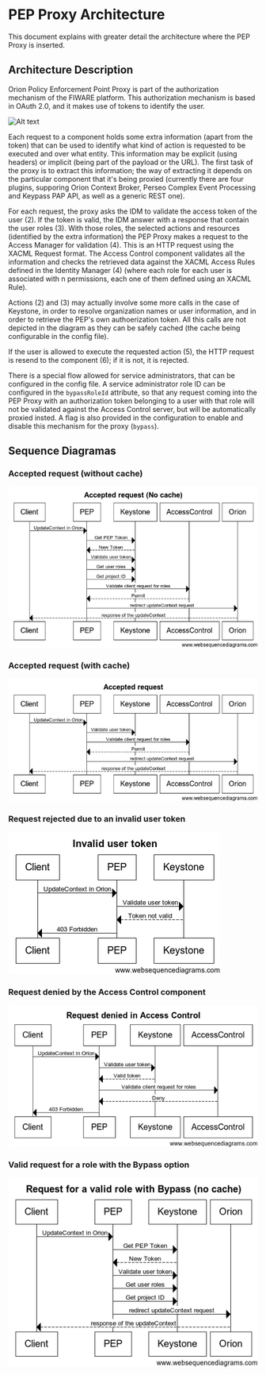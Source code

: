 # PEP Proxy Architecture

This document explains with greater detail the architecture where the PEP Proxy is inserted.

## <a name="architecture"/> Architecture Description
Orion Policy Enforcement Point Proxy is part of the authorization mechanism of the FIWARE platform. This authorization mechanism is based in OAuth 2.0, and it makes use of tokens to identify the user.

![Alt text](https://raw.githubusercontent.com/telefonicaid/fiware-orion-pep/develop/img/arquitecture.png "Authorization Architecture")

Each request to a component holds some extra information (apart from the token) that can be used to identify what kind of action is requested to be executed and over what entity. This information may be explicit (using headers) or implicit (being part of the payload or the URL). The first task of the proxy is to extract this information; the way of extracting it depends on the particular component that it's being proxied (currently there are four plugins, supporing Orion Context Broker, Perseo Complex Event Processing and Keypass PAP API, as well as a generic REST one).

For each request, the proxy asks the IDM to validate the access token of the user (2). If the token is valid, the IDM answer with a response that contain the user roles (3). With those roles, the selected actions and resources (identified by the extra information) the PEP Proxy makes a request to the Access Manager for validation (4). This is an HTTP request using the XACML Request format. The Access Control component validates all the information and checks the retrieved data against the XACML Access Rules defined in the Identity Manager (4) (where each role for each user is associated with n permissions, each one of them defined using an XACML Rule).

Actions (2) and (3) may actually involve some more calls in the case of Keystone, in order to resolve organization names or user information, and in order to retrieve the PEP's own authoerization token. All this calls are not depicted in the diagram as they can be safely cached (the cache being configurable in the config file).

If the user is allowed to execute the requested action (5), the HTTP request is resend to the component (6); if it is not, it is rejected.

There is a special flow allowed for service administrators, that can be configured in the config file. A service administrator role ID can be configured in the `bypassRoleId` attribute, so that any request coming into the PEP Proxy with an authorization token belonging to a user with that role will not be validated against the Access Control server, but will be automatically proxied insted. A flag is also provided in the configuration to enable and disable this mechanism for the proxy (`bypass`).


## Sequence Diagramas

### Accepted request (without cache)
![Alt text](docs/img/acceptedRequestNoCache.png "Accepted request (no cache)")

### Accepted request (with cache)
![Alt text](docs/img/acceptedRequest.png "Accepted request")

### Request rejected due to an invalid user token
![Alt text](docs/img/invalidUserToken.png "Request with an invalid user token")

### Request denied by the Access Control component
![Alt text](docs/img/requestDeniedInAccessControl.png "Request denied by Access Control")

### Valid request for a role with the Bypass option
![Alt text](docs/img/requestValidRoleWithBypass.png "Valid request with bypass for the user's role")

